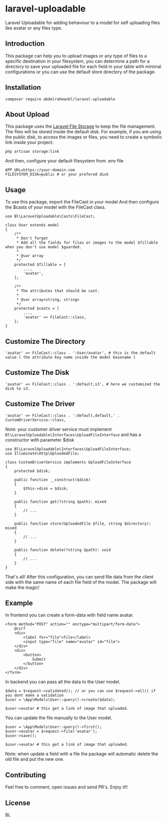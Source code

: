# laravel-uploadable
Laravel Uploadable for adding behaviour to a model for self uploading files like avatar or any files type.

## Introduction
This package can help you to upload images or any type of files to a specific destination in your filesystem, you can determine a path for a directory to save your uploaded file for each field in your table with minimal configurations or you can use the default store directory of the package.

## Installation
```
composer require abdelrahmanbl/laravel-uploadable
```
## About Upload
This package uses the [Laravel File Storage](https://laravel.com/docs/9.x/filesystem) to keep the file management. The files will be stored inside the default disk. For example, if you are using the public disk, to access the images or files, you need to create a symbolic link inside your project:
```
php artisan storage:link
```
And then, configure your default filesystem from .env file 
```
APP_URL=https://your-domain.com
FILESYSTEM_DISK=public # or your prefered disk
```
## Usage
To use this package, import the FileCast in your model And then configure the $casts of your model with the FileCast class.
```
use Bl\LaravelUploadable\Casts\FileCast;

class User extends model 
{
    /**
     * Don't forget 
     * Add all the fields for files or images to the model $fillable when you don't use model $guarded.
     *
     * @var array
     */
    protected $fillable = [
        ...,
        'avatar', 
    ];

    /**
     * The attributes that should be cast.
     *
     * @var array<string, string>
     */
    protected $casts = [
        ...,
        'avatar' => FileCast::class,
    ];
}
```
## Customize The Directory
```
'avatar' => FileCast::class . ':User/avatar', # this is the default value ( the attribute key name inside the model basename ) 
```
## Customize The Disk
```
'avatar' => FileCast::class . ':default,s3', # here we customized the disk to s3. 
```
## Customize The Driver
```
'avatar' => FileCast::class . ':default,default,' . CustomDriverService::class, 
```
Note: your customer driver service must implement `Bl\LaravelUploadable\Interfaces\UploadFileInterface`
and has a constructor with parameter $disk
```
use Bl\LaravelUploadable\Interfaces\UploadFileInterface;
use Illuminate\Http\UploadedFile;

class CustomDriverService implements UploadFileInterface
{
    protected $disk;

    public function __construct($disk)
    {
        $this->disk = $disk;
    }

    public function get(?string $path): mixed
    {
        // ...
    }

    public function store(UploadedFile $file, string $directory): mixed
    {
        // ...
    }

    public function delete(?string $path): void
    {
        // ...
    }
}
```
That's all! After this configuration, you can send file data from the client side with the same name of each file field of the model. The package will make the magic!
## Example
In frontend you can create a form-data with field name avatar.

```
<form method="POST" action="" enctype="multipart/form-data">
    @csrf
    <div>
        <label for="file">File</label>
        <input type="file" name="avatar" id="file">
    </div>
    <div>
        <button>
            Submit
        </button>
    </div>
</form>
```
In backend you can pass all the data to the User model.
```
$data = $request->validated(); // or you can use $request->all() if you dont make a validation
$user = \App\Models\User::query()->create($data);

$user->avatar # this get a link of image that uploaded.
```
You can update the file manually to the User model.
```
$user = \App\Models\User::query()->first();
$user->avatar = $request->file('avatar');
$user->save();

$user->avatar # this get a link of image that uploaded.
```
Note: when update a field with a file the package will automatic delete the old file and put the new one.
## Contributing
Feel free to comment, open issues and send PR's. Enjoy it!!
## License
BL

